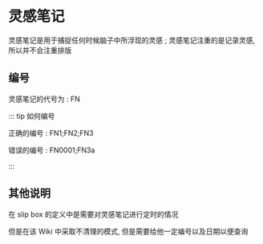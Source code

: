 # 灵感笔记

灵感笔记是用于捕捉任何时候脑子中所浮现的灵感 ; 灵感笔记注重的是记录灵感, 所以并不会注重排版

## 编号

灵感笔记的代号为 : FN

::: tip 如何编号

正确的编号 : FN1;FN2;FN3

错误的编号 : FN0001;FN3a

:::

## 其他说明

在 slip box  的定义中是需要对灵感笔记进行定时的情况

但是在该 Wiki 中采取不清理的模式, 但是需要给他一定编号以及日期以便查询
